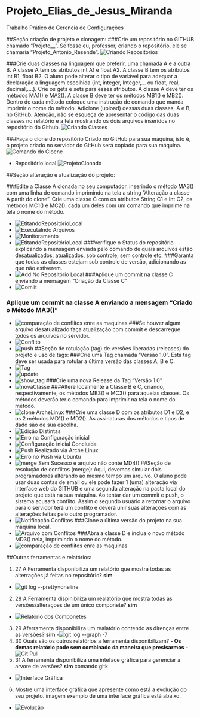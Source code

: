 # Projeto_Elias_de_Jesus_Miranda
Trabalho Prático de Gerencia de Configurações

##Seção criação de projeto e clonagem: 
###Crie um repositório no GITHUB chamado “Projeto_<primeironome>_<segundoNome>”.  Se fosse eu, professor, criando o repositório, ele se chamaria “Projeto_Antonio_Resende”. 
![Criando Repositórios](https://user-images.githubusercontent.com/109083403/204027739-6f7ab2aa-9ec6-45b5-9240-44e4506da229.png)

###Crie duas classes na linguagem que preferir, uma chamada A e a outra B. A classe A tem os atributos int A1 e float A2. A classe B tem os atributos int B1, float B2. O aluno pode alterar o tipo de variável para adequar a declaração a linguagem escolhida (int, integer, Integer,... ou float, real, decimal,....). Crie os gets e sets para esses atributos.  A classe A deve ter os métodos MA1() e MA2(). A classe B deve ter os métodos MB1() e MB2(). Dentro de cada método coloque uma instrução de comando que manda imprimir o nome do método.  Adicione (upload) dessas duas classes, A e B, no GitHub. Atenção, não se esqueça de apresentar o código das duas classes no relatório e a tela mostrando os dois arquivos inseridos no repositório do Github.
![Criando Classes](https://user-images.githubusercontent.com/109083403/204027479-3fbbad47-f0c3-47da-892e-179bb74f9c79.png)

###Faça o clone do repositório Criado no GitHub para sua máquina, isto é, o projeto criado no servidor do GitHub será copiado para sua máquina.
![Comando do Cloene](https://user-images.githubusercontent.com/109083403/204030848-268ec5b0-9113-4f11-ab99-d0e2712c1685.png)
- Repositório local
![ProjetoClonado](https://user-images.githubusercontent.com/109083403/204031007-e780deb1-6c39-4379-9c8d-9bf0679d1f40.png)

##Seção alteração e atualização do projeto:

###Edite a Classe A clonada no seu computador, inserindo o método MA3() com uma linha de comando imprimindo na tela a string ”Alteração a classe A partir do clone”. Crie uma classe C com os atributos String C1 e Int C2, os métodos MC1() e MC2(), cada um deles com um comando que imprime na tela o nome do método. 
- ![EtitandoRepositórioLocal](https://user-images.githubusercontent.com/109083403/204032034-dce7c310-e4fc-485b-a358-fbe067f81399.png)
- ![Executalndo Arquivos](https://user-images.githubusercontent.com/109083403/204036516-95d6db45-5510-4bb8-bdf8-1c5ca0dd8334.png)
- ![Monitoramento ](https://user-images.githubusercontent.com/109083403/204036762-40011ea2-f815-47f8-81b7-a75421da83d2.png)
- ![EtitandoRepositórioLocal](https://user-images.githubusercontent.com/109083403/204036383-03147ce2-8659-4297-8bb2-0f0721c9a57a.png)
###Verifique o Status do repositório explicando a mensagem enviada pelo comando de quais arquivos estão desatualizados, atualizados, sob controle, sem controle etc.
###Garanta que todas as classes estejam sob controle de versão, adicionando as que não estiverem.
- ![Add No Repositório Local](https://user-images.githubusercontent.com/109083403/204036835-ed36293c-4196-4428-a664-8d2413f94089.png)
###Aplique um commit na classe C enviando a mensagem “Criação da Classe C”
- ![Comiit ](https://user-images.githubusercontent.com/109083403/204036944-1a4bd857-248b-4152-bf2f-a5c778caa6a1.png)
### Aplique um commit na classe A enviando a mensagem “Criado o Método MA3()”
- ![comparação de conflitos enre as maquinas](https://user-images.githubusercontent.com/109083403/204058294-fc777843-c444-491e-a565-e0f15afdf99e.png)
###Se houver algum arquivo desatualizado faça atualização com commit e descarregue todos os arquivos no servidor.
- ![Conflito](https://user-images.githubusercontent.com/109083403/204038246-2b73ce65-d915-47d1-84ba-8abeda79c3b6.png)
- ![push](https://user-images.githubusercontent.com/109083403/204038824-f11baf9b-0519-4940-8b34-fba4a0069051.png)
##Seção de rotulação (tag) de versões liberadas (releases) do projeto e uso de tags:
###Crie uma Tag chamada “Versão 1.0”. Esta tag deve ser usada para rotular a última versão das classes A, B e C.
- ![Tag](https://user-images.githubusercontent.com/109083403/204044242-d297e2c9-458c-424f-acf6-bc3fc4711904.png)
- ![update](https://user-images.githubusercontent.com/109083403/204046787-8465c25d-b688-4151-83f4-f0082f599d99.png)
- ![show_tag](https://user-images.githubusercontent.com/109083403/204048539-548a4ea0-e208-4f38-9601-512936b290e2.png)
###Crie uma nova Release da Tag “Versão 1.0”
- ![novaClasse](https://user-images.githubusercontent.com/109083403/204048681-aac348e4-afa0-42c8-b7c7-c6f9b6c52f10.png)
###Altere localmente a Classe B e C, criando, respectivamente, os métodos MB3() e MC3() para aquelas classes. Os métodos deverão ter o comando para imprimir na tela o nome do método.
- ![clone ArcheLinux](https://user-images.githubusercontent.com/109083403/204063646-e935b279-a01f-44c9-bd3b-562cc6793c57.png)
###Crie uma classe D com os atributos D1 e D2, e os 2 métodos MD1() e MD2(). As assinaturas dos métodos e tipos de dado são de sua escolha.
- ![Edição Distintas](https://user-images.githubusercontent.com/109083403/204063813-0523d927-94ae-4fc4-a16d-eb8fa4a144d4.png)
- ![Erro na Configuração inicial](https://user-images.githubusercontent.com/109083403/204054771-77d3a154-36aa-4a2c-93c6-6855cbd51850.png)
- ![Configuração inicial Concluída](https://user-images.githubusercontent.com/109083403/204054837-25b975ce-b02d-4856-a86c-ba2e6b640790.png)
- ![Push Realizado via Arche Linux](https://user-images.githubusercontent.com/109083403/204054933-2177cb8d-7d03-4b5b-b279-e0f85b821c91.png)
- ![Erro no Push  via Ubuntu](https://user-images.githubusercontent.com/109083403/204055002-44d6b27e-cb38-4902-a157-d8abe1db2424.png)
- ![merge Sem Sucesso e arquivo não conte MD4()](https://user-images.githubusercontent.com/109083403/204055361-91ee41e2-6285-4fcb-866e-a7cef729b5e6.png)
##Seção de resolução de conflitos (merge): Aqui, devemos simular dois programadores alterando ao mesmo tempo um arquivo.  O aluno pode usar duas contas de email ou ele pode fazer 1 (uma) alteração via interface web do GITHUB e uma segunda alteração na pasta local do projeto que está na sua máquina. Ao tentar dar um commit e push, o sistema acusará conflito.  Assim o segundo usuário a retornar o arquivo para o servidor terá um conflito e deverá unir suas alterações com as alterações feitas pelo outro programador. 
- ![Notificação Conflitos](https://user-images.githubusercontent.com/109083403/204058139-54f7772f-dd6b-477b-b3df-11b4874e8894.png)
###Clone a última versão do projeto na sua máquina local.
- ![Arquivo com Conflitos](https://user-images.githubusercontent.com/109083403/204058251-3f72b89a-fb76-417e-83f4-43b230467195.png)
###Abra a classe D e inclua o novo método MD3() nela, imprimindo o nome do método.
- ![comparação de conflitos enre as maquinas](https://user-images.githubusercontent.com/109083403/204058294-fc777843-c444-491e-a565-e0f15afdf99e.png)

##Outras ferramentas e relatórios:
1. 27 A Ferramenta disponibiliza um relatório que mostra todas as alterrações já feitas no repositório? 
  **sim**
- ![git log --pretty=oneline](https://user-images.githubusercontent.com/109083403/204067103-d0c753fd-9a9a-4587-bf3c-96380ade9b09.png)
2. 28 A Ferramenta dispinibiliza um realatório que mostra todas as versões/alteraçoes de um único componete? 
  **sim**
- ![Relatorio dos Componetes](https://user-images.githubusercontent.com/109083403/204067247-9357c424-9dec-46d0-ad03-5220c5d0b0c7.png)
3. 29 Aferramenta disponibiliza um realatório contendo as direnças entre as versões? 
  **sim**
  -![git log --graph -7](https://user-images.githubusercontent.com/109083403/204067418-3531e35e-4871-4944-97f2-f56f98aad570.png)
4. 30 Quais são os outros relatórios a ferramenta disponibilizam?
  **- Os demas relatório pode sem combinado da maneira que presisarmos**
  -![Git Pull](https://user-images.githubusercontent.com/109083403/204067690-cb64ed58-32d0-482a-a583-986af820bd06.png)
5. 31 A ferramenta disponibiliza uma inteface gráfica para gerenciar a arvore de versões?
  **sim** comando gitk
- ![Interface Gráfica](https://user-images.githubusercontent.com/109083403/204065524-611e19f8-da9c-4245-ba61-e0c022ef4c2a.png)
6. Mostre uma interface gráfica que apresente como está a evolução do seu projeto. imagem exemplo de uma interface gráfica está abaixo. 
- ![Evolução](https://user-images.githubusercontent.com/109083403/204065096-2d6c586f-a6e3-419b-89f1-b266602caddb.png)
